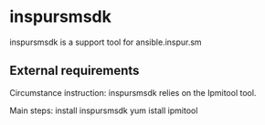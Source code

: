 # inspursmsdk
inspursmsdk is a support tool for ansible.inspur.sm

## External requirements

Circumstance instruction:
inspursmsdk relies on the Ipmitool tool.

Main steps:
install inspursmsdk
yum istall ipmitool